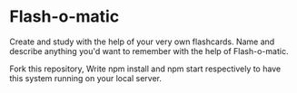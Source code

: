 # Flash-o-matic
Create and study with the help of your very own flashcards. Name and describe anything you'd want to remember with the help of Flash-o-matic. 


Fork this repository, Write npm install and npm start respectively to have this system running on your local server. 
